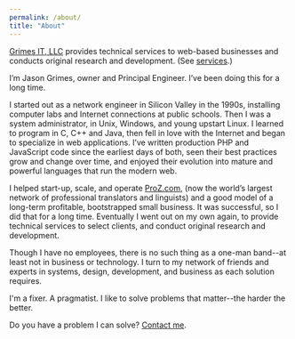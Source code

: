 ```yaml
---
permalink: /about/
title: "About"
---
```


[Grimes IT, LLC](/) provides technical services to web-based businesses and conducts original research and development.
(See [services](/services/).)

I’m Jason Grimes, owner and Principal Engineer. I’ve been doing this for a long time.

I started out as a network engineer in Silicon Valley in the 1990s, installing computer labs and Internet connections at public schools. Then I was a system administrator, in Unix, Windows, and young upstart Linux.
I learned to program in C, C++ and Java,
then fell in love with the Internet and began to specialize in web applications.
I’ve written production PHP and JavaScript code since the earliest days of both,
seen their best practices grow and change over time,
and enjoyed their evolution into mature and powerful languages that run the modern web.

I helped start-up, scale, and operate [ProZ.com](https://www.proz.com/),
(now the world’s largest network of professional translators and linguists)
and a good model of a long-term profitable, bootstrapped small business.
It was successful, so I did that for a long time.
Eventually I went out on my own again,
to provide technical services to select clients,
and conduct original research and development.

Though I have no employees, there is no such thing as a one-man band--at least not in business or technology. 
I turn to my network of friends and experts in systems, design, development, and business as each solution requires.

I'm a fixer. A pragmatist. I like to solve problems that matter--the harder the better. 

Do you have a problem I can solve? [Contact me](/contact/).